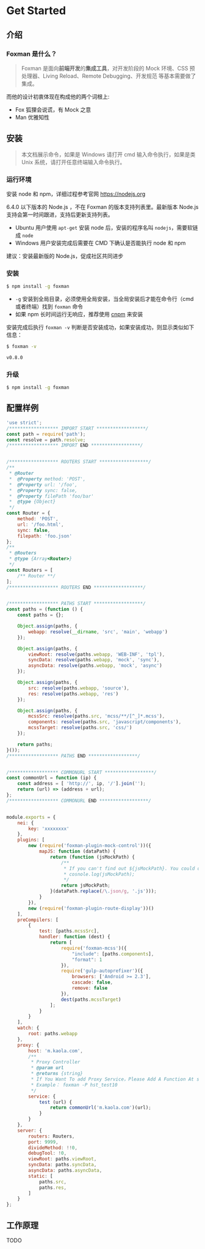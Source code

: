 # Get Started

## 介绍

### Foxman 是什么？
> Foxman 是面向**前端开发**的**集成工具**，对开发阶段的 Mock 环境、CSS 预处理器、Living Reload、Remote Debugging、开发规范 等基本需要做了集成。

而他的设计初衷体现在构成他的两个词根上:  
* Fox 狐狸会说谎，有 Mock 之意
* Man 优雅知性

## 安装

> 本文档展示命令，如果是 Windows 请打开 cmd 输入命令执行，如果是类 Unix 系统，请打开任意终端输入命令执行。

### 运行环境

安装 node 和 npm，详细过程参考官网 https://nodejs.org

<p class="warning">
6.4.0 以下版本的 Node.js ，不在 Foxman 的版本支持列表里。最新版本 Node.js 支持会第一时间跟进，支持后更新支持列表。
</p>

- Ubuntu 用户使用 `apt-get` 安装 node 后，安装的程序名叫 `nodejs`，需要软链成 `node`
- Windows 用户安装完成后需要在 CMD 下确认是否能执行 node 和 npm

建议：安装最新版的 Node.js，促成社区共同进步

### 安装

```bash
$ npm install -g foxman
```

- `-g` 安装到全局目录，必须使用全局安装，当全局安装后才能在命令行（cmd或者终端）找到 `foxman` 命令
- 如果 npm 长时间运行无响应，推荐使用 [cnpm](http://npm.taobao.org/) 来安装

安装完成后执行 `foxman -v` 判断是否安装成功，如果安装成功，则显示类似如下信息：

```bash
$ foxman -v

v0.8.0
```

### 升级

```bash
$ npm install -g foxman
```

## 配置样例

```javascript
'use strict';
/****************** IMPORT START ******************/
const path = require('path');
const resolve = path.resolve;
/****************** IMPORT END ******************/


/****************** ROUTERS START ******************/
/**
 * @Router
 *  @Property method: 'POST',
 *  @Property url: '/foo',
 *  @Property sync: false,
 *  @Property filePath 'foo/bar'
 *  @type {Object}
 */
const Router = {
    method: 'POST',
    url: '/foo.html',
    sync: false,
    filepath: 'foo.json'
};
/**
 * @Routers
 * @type {Array<Router>}
 */
const Routers = [
    /** Router **/
];
/****************** ROUTERS END ******************/


/****************** PATHS START ******************/
const paths = (function () {
    const paths = {};

    Object.assign(paths, {
        webapp: resolve(__dirname, 'src', 'main', 'webapp')
    });

    Object.assign(paths, {
        viewRoot: resolve(paths.webapp, 'WEB-INF', 'tpl'),
        syncData: resolve(paths.webapp, 'mock', 'sync'),
        asyncData: resolve(paths.webapp, 'mock', 'async')
    });

    Object.assign(paths, {
        src: resolve(paths.webapp, 'source'),
        res: resolve(paths.webapp, 'res')
    });

    Object.assign(paths, {
        mcssSrc: resolve(paths.src, 'mcss/**/[^_]*.mcss'),
        components: resolve(paths.src, 'javascript/components'),
        mcssTarget: resolve(paths.src, 'css/')
    });

    return paths;
}());
/****************** PATHS END ******************/


/****************** COMMONURL START ******************/
const commonUrl = function (ip) {
    const address = [ 'http://', ip, '/'].join('');
    return (url) => (address + url);
};
/****************** COMMONURL END ******************/


module.exports = {
    nei: {
        key: 'xxxxxxxx'
    },
    plugins: [
        new (require('foxman-plugin-mock-control'))({
            mapJS: function (dataPath) {
                return (function (jsMockPath) {
                    /**
                     * If you can't find out ${jsMockPath}. You could open this comment.
                     * cosnole.log(jsMockPath);
                     */
                    return jsMockPath;
                }(dataPath.replace(/\.json/g, '.js')));
            }
        }),
        new (require('foxman-plugin-route-display'))()
    ],
    preCompilers: [
        {
            test: [paths.mcssSrc],
            handler: function (dest) {
                return [
                    require('foxman-mcss')({
                        "include": [paths.components],
                        "format": 1
                    }),
                    require('gulp-autoprefixer')({
                        browsers: ['Android >= 2.3'],
                        cascade: false,
                        remove: false
                    }),
                    dest(paths.mcssTarget)
                ];
            }
        }
    ],
    watch: {
        root: paths.webapp
    },
    proxy: {
        host: 'm.kaola.com',
        /**
         * Proxy Controller
         * @param url
         * @returns {string}
         * If You Want To add Proxy Service，Please Add A Function At service, And Run as `foxman -p ${proxy_name}`
         * Example： foxman -P hst_test10
         */
        service: {
            test (url) {
                return commonUrl('m.kaola.com')(url);
            }
        }
    },
    server: {
        routers: Routers,
        port: 9999,
        divideMethod: !!0,
        debugTool: !0,
        viewRoot: paths.viewRoot,
        syncData: paths.syncData,
        asyncData: paths.asyncData,
        static: [
            paths.src,
            paths.res,
        ]
    }
};
```

## 工作原理

TODO
